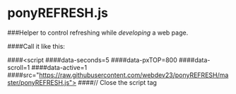 # ponyREFRESH.js
###Helper to control refreshing while <i>developing</i> a web page.

####Call it like this:

####<script 
####data-seconds=5
####data-pxTOP=800 
####data-scroll=1
####data-active=1
####src="https://raw.githubusercontent.com/webdev23/ponyREFRESH/master/ponyREFRESH.js"> 
####// Close the script tag
